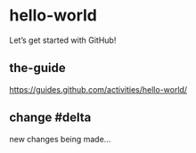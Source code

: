 # hello-world
Let’s get started with GitHub!

## the-guide
https://guides.github.com/activities/hello-world/

## change #delta
new changes being made...